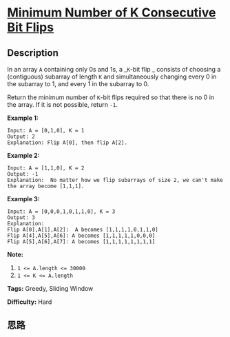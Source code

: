 # [Minimum Number of K Consecutive Bit Flips][title]

## Description

In an array `A` containing only 0s and 1s, a _`K`-bit flip _ consists of
choosing a (contiguous) subarray of length `K` and simultaneously changing
every 0 in the subarray to 1, and every 1 in the subarray to 0.

Return the minimum number of `K`-bit flips required so that there is no 0 in
the array.  If it is not possible, return `-1`.



**Example 1:**
            Input: A = [0,1,0], K = 1    Output: 2    Explanation: Flip A[0], then flip A[2].    

**Example 2:**
            Input: A = [1,1,0], K = 2    Output: -1    Explanation:  No matter how we flip subarrays of size 2, we can't make the array become [1,1,1].    

**Example 3:**
            Input: A = [0,0,0,1,0,1,1,0], K = 3    Output: 3    Explanation:    Flip A[0],A[1],A[2]:  A becomes [1,1,1,1,0,1,1,0]    Flip A[4],A[5],A[6]: A becomes [1,1,1,1,1,0,0,0]    Flip A[5],A[6],A[7]: A becomes [1,1,1,1,1,1,1,1]    



**Note:**

  1. `1 <= A.length <= 30000`
  2. `1 <= K <= A.length`


**Tags:** Greedy, Sliding Window

**Difficulty:** Hard

## 思路

[title]: https://leetcode.com/problems/minimum-number-of-k-consecutive-bit-flips

